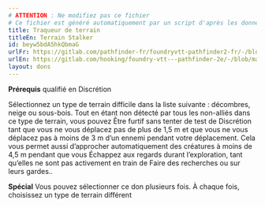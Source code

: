 ```yaml
---
# ATTENTION : Ne modifiez pas ce fichier
# Ce fichier est généré automatiquement par un script d'après les données du module Foundry VTT officiel et de sa traduction
title: Traqueur de terrain
titleEn: Terrain Stalker
id: beyw5bdA5hkQbmaG
urlFr: https://gitlab.com/pathfinder-fr/foundryvtt-pathfinder2-fr/-/blob/master/data/feats/beyw5bdA5hkQbmaG.htm
urlEn: https://gitlab.com/hooking/foundry-vtt---pathfinder-2e/-/blob/master/packs/data/feats.db/terrain-stalker.json
layout: dons
---
```

**Prérequis** qualifié en Discrétion

Sélectionnez un type de terrain difficile dans la liste suivante : décombres, neige ou sous-bois. Tout en étant non détecté par tous les non-alliés dans ce type de terrain, vous pouvez Être furtif sans tenter de test de Discrétion tant que vous ne vous déplacez pas de plus de 1,5 m et que vous ne vous déplacez pas à moins de 3 m d’un ennemi pendant votre déplacement. Cela vous permet aussi d’approcher automatiquement des créatures à moins de 4,5 m pendant que vous Échappez aux regards durant l’exploration, tant qu’elles ne sont pas activement en train de Faire des recherches ou sur leurs gardes..

**Spécial** Vous pouvez sélectionner ce don plusieurs fois. À chaque fois, choisissez un type de terrain différent
